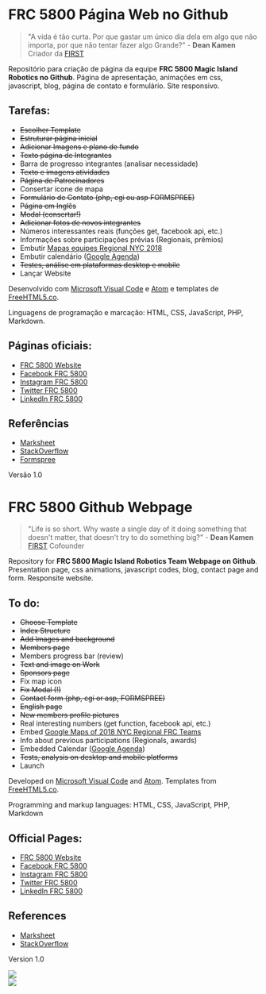 # FRC 5800 Página Web no Github

> "A vida é tão curta. Por que gastar um único dia dela em algo que não importa, por que não tentar fazer algo Grande?" - **Dean Kamen** Criador da [FIRST](http://firstinspires.org)

Repositório para criação de página da equipe **FRC 5800 Magic Island Robotics no Github**. Página de apresentação, animações em css, javascript, blog, página de contato e formulário. Site responsivo.

## Tarefas:

- ~~Escolher Template~~
- ~~Estruturar página inicial~~
- ~~Adicionar Imagens e plano de fundo~~
- ~~Texto página de Integrantes~~
- Barra de progresso integrantes (analisar necessidade)
- ~~Texto e imagens atividades~~
- ~~Página de Patrocinadores~~
- Consertar ícone de mapa
- ~~Formulário de Contato (php, cgi ou asp FORMSPREE)~~
- ~~Página em Inglês~~
- ~~Modal (consertar!)~~
- ~~Adicionar fotos de novos integrantes~~
- Números interessantes reais (funções get, facebook api, etc.)
- Informações sobre participações prévias (Regionais, prêmios)
- Embutir [Mapas equipes Regional NYC 2018](https://www.google.com/maps/d/viewer?usp=sharing&mid=1IPySo2PAfA_bd0ccetet8sRC77U)
- Embutir calendário ([Google Agenda](https://calendar.google.com/calendar/embed?src=sb4lps96b539gp6bb0cnknumak%40group.calendar.google.com&ctz=America/Sao_Paulo))
- ~~Testes, análise em plataformas desktop e mobile~~
- Lançar Website

Desenvolvido com [Microsoft Visual Code](https://code.visualstudio.com/) e [Atom](https://atom.io/) e templates de [FreeHTML5.co](http://freehtml5.co).

Linguagens de programação e marcação: HTML, CSS, JavaScript, PHP, Markdown.

## Páginas oficiais:

- [FRC 5800 Website](http://frc5800.github.io)
- [Facebook FRC 5800](http://facebook.com/frc800)
- [Instagram FRC 5800](http://instagram.com/frc5800)
- [Twitter FRC 5800](http://twitter.com/frc5800)
- [LinkedIn FRC 5800](https://www.linkedin.com/company/frc5800)

## Referências

- [Marksheet](http://marksheet.io/)
- [StackOverflow](https://stackoverflow.com)
- [Formspree](http://formspree.io)

Versão 1.0

# FRC 5800 Github Webpage

> "Life is so short. Why waste a single day of it doing something that doesn't matter, that doesn't try to do something big?" - **Dean Kamen** [FIRST](http://firstinspires.org) Cofounder

Repository for **FRC 5800 Magic Island Robotics Team Webpage on Github**. Presentation page, css animations, javascript codes, blog, contact page and form. Responsite website.

## To do:

- ~~Choose Template~~
- ~~Index Structure~~
- ~~Add Images and background~~
- ~~Members page~~
- Members progress bar (review)
- ~~Text and image on Work~~
- ~~Sponsors page~~
- Fix map icon
- ~~Fix Modal (!)~~
- ~~Contact form (php, cgi or asp, FORMSPREE)~~
- ~~English page~~
- ~~New members profile pictures~~
- Real interesting numbers (get function, facebook api, etc.)
- Embed [Google Maps of 2018 NYC Regional FRC Teams](https://www.google.com/maps/d/viewer?usp=sharing&mid=1IPySo2PAfA_bd0ccetet8sRC77U)
- Info about previous participations (Regionals, awards)
- Embedded Calendar ([Google Agenda](https://calendar.google.com/calendar/embed?src=sb4lps96b539gp6bb0cnknumak%40group.calendar.google.com&ctz=America/Sao_Paulo))
- ~~Tests, analysis on desktop and mobile platforms~~
- Launch

Developed on [Microsoft Visual Code](https://code.visualstudio.com/) and [Atom](https://atom.io/). Templates from [FreeHTML5.co](http://freehtml5.co).

Programming and markup languages: HTML, CSS, JavaScript, PHP, Markdown

## Official Pages:

- [FRC 5800 Website](http://frc5800.github.io)
- [Facebook FRC 5800](http://facebook.com/frc800)
- [Instagram FRC 5800](http://instagram.com/frc5800)
- [Twitter FRC 5800](http://twitter.com/frc5800)
- [LinkedIn FRC 5800](https://www.linkedin.com/company/frc5800)

## References

- [Marksheet](http://marksheet.io/)
- [StackOverflow](https://stackoverflow.com)

Version 1.0

![](https://mi5800.files.wordpress.com/2016/12/mi5800-logo-2017_semfundo.png?w=250)    
![](https://www.firstinspires.org/sites/default/files/first-logo-200px.png)
